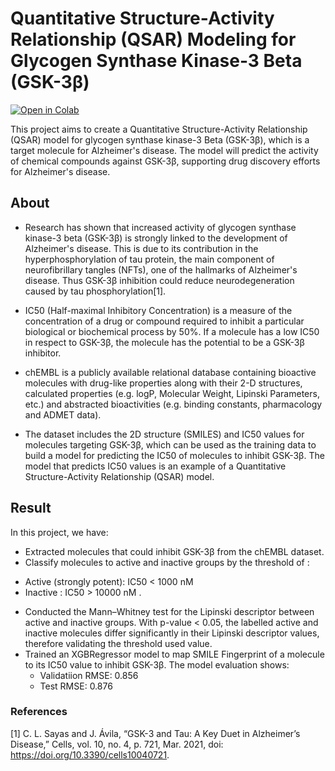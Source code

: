 # Quantitative Structure-Activity Relationship (QSAR) Modeling for Glycogen Synthase Kinase-3 Beta (GSK-3β)
[![Open in Colab](https://colab.research.google.com/assets/colab-badge.svg)](https://colab.research.google.com/github/Shanty-01/quantitative-structure-activity-relationship-modeling/blob/main/chEMBL_Alzheimer_Glycogen_synthase_kinase_3_beta.ipynb)



This project aims to create a Quantitative Structure-Activity Relationship (QSAR) model for glycogen synthase kinase-3 Beta (GSK-3β), 
which is a target molecule for Alzheimer's disease. The model will predict the activity of chemical compounds against GSK-3β, 
supporting drug discovery efforts for Alzheimer's disease.

## About
* Research has shown that increased activity of glycogen synthase kinase-3 beta (GSK-3β) is strongly linked to the development of Alzheimer's disease. This is due to its contribution in the hyperphosphorylation of tau protein, the main component of neurofibrillary tangles (NFTs), one of the hallmarks of Alzheimer's disease. Thus GSK-3β inhibition could reduce neurodegeneration caused by tau phosphorylation[1].  

* IC50 (Half-maximal Inhibitory Concentration) is a measure of the concentration of a drug or compound required to inhibit a particular biological or biochemical process by 50%. If a molecule has a low IC50 in respect to GSK-3β, the molecule has the potential to be a GSK-3β inhibitor.

* chEMBL is a publicly available relational database containing bioactive molecules with drug-like properties along with their 2-D structures, calculated properties (e.g. logP, Molecular Weight, Lipinski Parameters, etc.) and abstracted bioactivities (e.g. binding constants, pharmacology and ADMET data).

 * The dataset includes the 2D structure (SMILES) and IC50 values for molecules targeting GSK-3β, which can be used as the training data to build a model for predicting the IC50 of molecules to inhibit GSK-3β. The model that predicts IC50 values is an example of a Quantitative Structure-Activity Relationship (QSAR) model.
## Result
In this project, we have:  

* Extracted molecules that could inhibit GSK-3β from the chEMBL dataset.
* Classify molecules to active and inactive groups by the threshold of :
 - Active (strongly potent): IC50 < 1000 nM
 - Inactive : IC50 > 10000 nM .

* Conducted the Mann–Whitney test for the Lipinski descriptor between active and inactive groups. With p-value < 0.05, the labelled active and inactive molecules differ significantly in their Lipinski descriptor values, therefore validating the threshold used value.
* Trained an XGBRegressor model to map SMILE Fingerprint of a molecule to its IC50 value to inhibit GSK-3β. The model evaluation shows:  
   - Validatiion RMSE: 0.856
   - Test RMSE: 0.876
### References
[1] C. L. Sayas and J. Ávila, “GSK-3 and Tau: A Key Duet in Alzheimer’s Disease,” Cells, vol. 10, no. 4, p. 721, Mar. 2021, doi: https://doi.org/10.3390/cells10040721.
